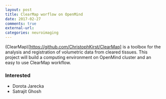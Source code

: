 ```yaml
---
layout: post
title: ClearMap worflow on OpenMind
date: 2017-02-27 
comments: true
external-url:
categories: neuroimaging
---
```


(ClearMap)[https://github.com/ChristophKirst/ClearMap] is a toolbox for the analysis and registration of volumetric data from cleared tissues. 
This project will build a computing environment on OpenMind cluster and an easy to use ClearMap workflow. 


### Interested

* Dorota Jarecka
* Satrajit Ghosh

